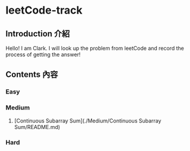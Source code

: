 leetCode-track
======
Introduction 介紹
------
Hello! I am Clark. I will look up the problem from leetCode and record the process of getting the answer!

Contents 內容
------
### Easy

### Medium

1. [Continuous Subarray Sum](./Medium/Continuous Subarray Sum/README.md)

### Hard
